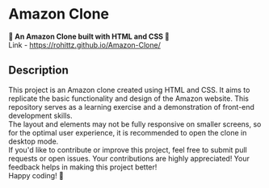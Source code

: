 # Amazon Clone
<strong>🚀 An Amazon Clone built with HTML and CSS 🚀</strong>
<br>
Link - https://rohittz.github.io/Amazon-Clone/
## Description
This project is an Amazon clone created using HTML and CSS. It aims to replicate the basic functionality and design of the Amazon website. This repository serves as a learning exercise and a demonstration of front-end development skills.
<br>
The layout and elements may not be fully responsive on smaller screens, so for the optimal user experience, it is recommended to open the clone in desktop mode.
<br>
If you'd like to contribute or improve this project, feel free to submit pull requests or open issues. Your contributions are highly appreciated! Your feedback helps in making this project better!
<br>
Happy coding! 🚀
